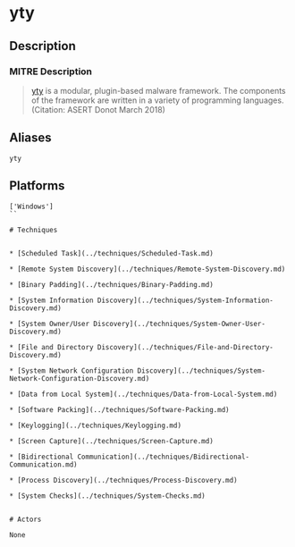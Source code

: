 
# yty

## Description

### MITRE Description

> [yty](https://attack.mitre.org/software/S0248) is a modular, plugin-based malware framework. The components of the framework are written in a variety of programming languages. (Citation: ASERT Donot March 2018)

## Aliases

```
yty
```

## Platforms

```
['Windows']
``

# Techniques


* [Scheduled Task](../techniques/Scheduled-Task.md)

* [Remote System Discovery](../techniques/Remote-System-Discovery.md)
    
* [Binary Padding](../techniques/Binary-Padding.md)
    
* [System Information Discovery](../techniques/System-Information-Discovery.md)
    
* [System Owner/User Discovery](../techniques/System-Owner-User-Discovery.md)
    
* [File and Directory Discovery](../techniques/File-and-Directory-Discovery.md)
    
* [System Network Configuration Discovery](../techniques/System-Network-Configuration-Discovery.md)
    
* [Data from Local System](../techniques/Data-from-Local-System.md)
    
* [Software Packing](../techniques/Software-Packing.md)
    
* [Keylogging](../techniques/Keylogging.md)
    
* [Screen Capture](../techniques/Screen-Capture.md)
    
* [Bidirectional Communication](../techniques/Bidirectional-Communication.md)
    
* [Process Discovery](../techniques/Process-Discovery.md)
    
* [System Checks](../techniques/System-Checks.md)
    

# Actors

None
